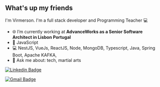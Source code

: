 ## What's up my friends
I'm Virmerson.
I'm a full stack developer and Programming Teacher :computer:

- 🌐   I’m currently working at **AdvanceWorks as a Senior Software Architect in Lisbon Portugal**
- :purple_heart:  JavaScript
- :computer:  NestJS, VueJs, ReactJS, Node, MongoDB, Typescript, Java, Spring Boot, Apache KAFKA, 
- 💬   Ask me about: tech, martial arts 

[![Linkedin Badge](https://img.shields.io/badge/-Virmerson-blue?style=flat-square&logo=Linkedin&logoColor=white&link=https://www.linkedin.com/in/virmerson/)](https://www.linkedin.com/in/virmerson/) 

[![Gmail Badge](https://img.shields.io/badge/-virmerson.dev@gmail.com-c14438?style=flat-square&logo=Gmail&logoColor=white&link=mailto:virmerson.dev@gmail.com)](mailto:virmerson.dev@gmail.com)
